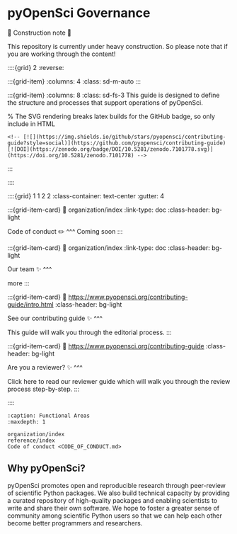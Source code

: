 # pyOpenSci Governance  

:construction: Construction note :construction:

This repository is currently under heavy construction. So please note that if
you are working through the content!

::::{grid} 2
:reverse:

:::{grid-item}
:columns: 4
:class: sd-m-auto
:::  

:::{grid-item}
:columns: 8
:class: sd-fs-3
This guide is designed to define the structure and processes 
that support operations of pyOpenSci. 

% The SVG rendering breaks latex builds for the GitHub badge, so only include in HTML
```{only} html
<!-- [![](https://img.shields.io/github/stars/pyopensci/contributing-guide?style=social)](https://github.com/pyopensci/contributing-guide)
[![DOI](https://zenodo.org/badge/DOI/10.5281/zenodo.7101778.svg)](https://doi.org/10.5281/zenodo.7101778) -->
```

:::

::::
<!-- I think this is the end of the header - below begins the next grid-->

::::{grid} 1 1 2 2
:class-container: text-center
:gutter: 4

:::{grid-item-card}
:link: organization/index
:link-type: doc
:class-header: bg-light

Code of conduct ✏️
^^^
Coming soon
:::

:::{grid-item-card}
:link: organization/index
:link-type: doc
:class-header: bg-light

Our team ✨
^^^

more
:::

:::{grid-item-card}
:link: https://www.pyopensci.org/contributing-guide/intro.html
:class-header: bg-light

See our contributing guide ✨
^^^

This guide will walk you through the editorial process.
:::

:::{grid-item-card}
:link: https://www.pyopensci.org/contributing-guide
:class-header: bg-light

Are you a reviewer? ✨
^^^

Click here to read our reviewer guide which will walk you through the review
process step-by-step.
:::

::::


```{toctree}
:caption: Functional Areas
:maxdepth: 1

organization/index
reference/index
Code of conduct <CODE_OF_CONDUCT.md>

```

## Why pyOpenSci?
pyOpenSci promotes open and reproducible research through peer-review of 
scientific Python packages. We also build technical capacity by providing a 
curated repository of high-quality packages and enabling scientists to write 
and share their own software. We hope to foster a greater sense of community 
among scientific Python users so that we can help each other become better 
programmers and researchers.

